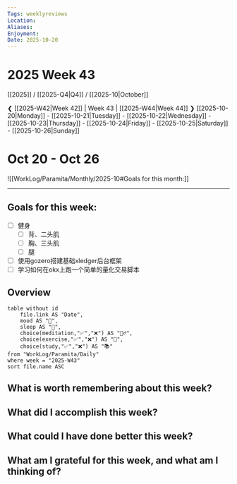 ```yaml
---
Tags: weeklyreviews
Location:
Aliases:
Enjoyment:
Date: 2025-10-20
---
```

# 2025 Week 43
[[2025]] / [[2025-Q4|Q4]] / [[2025-10|October]]

❮ [[2025-W42|Week 42]] | Week 43 | [[2025-W44|Week 44]] ❯
[[2025-10-20|Monday]] - [[2025-10-21|Tuesday]] - [[2025-10-22|Wednesday]] - [[2025-10-23|Thursday]] - [[2025-10-24|Friday]] - [[2025-10-25|Saturday]] - [[2025-10-26|Sunday]]
# Oct 20 - Oct 26 

![[WorkLog/Paramita/Monthly/2025-10#Goals for this month:]]


---
## Goals for this week:
- [ ] 健身
	- [ ] 背、二头肌
	- [ ] 胸、三头肌
	- [ ] 腿
- [ ] 使用gozero搭建基础xledger后台框架
- [ ] 学习如何在okx上跑一个简单的量化交易脚本 

## Overview
```dataview
table without id
	file.link AS "Date",
	mood AS "🌄",
	sleep AS "🛌",
	choice(meditation,"✅","❌") AS "🧘‍♂️",
	choice(exercise,"✅","❌") AS "💪",
	choice(study,"✅","❌") AS "📚"
from "WorkLog/Paramita/Daily"
where week = "2025-W43"
sort file.name ASC
```

## What is worth remembering about this week?


## What did I accomplish this week?


## What could I have done better this week?


## What am I grateful for this week, and what am I thinking of?






